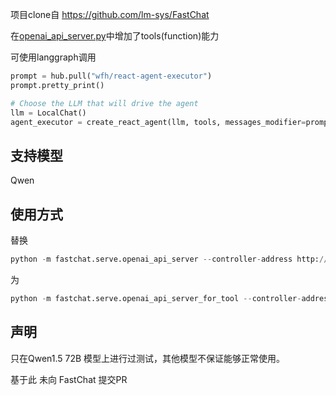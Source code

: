 项目clone自 https://github.com/lm-sys/FastChat

在[openai_api_server.py](fastchat%2Fserve%2Fopenai_api_server.py)中增加了tools(function)能力

可使用langgraph调用
```python
prompt = hub.pull("wfh/react-agent-executor")
prompt.pretty_print()

# Choose the LLM that will drive the agent
llm = LocalChat()
agent_executor = create_react_agent(llm, tools, messages_modifier=prompt)

```
## 支持模型
Qwen

## 使用方式

替换
```python
python -m fastchat.serve.openai_api_server --controller-address http://127.0.0.1:21001

```
为
```python
python -m fastchat.serve.openai_api_server_for_tool --controller-address http://127.0.0.1:21001
```

## 声明

只在Qwen1.5 72B 模型上进行过测试，其他模型不保证能够正常使用。

基于此 未向 FastChat 提交PR
